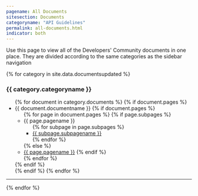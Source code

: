 ```yaml
---
pagename: All Documents
sitesection: Documents
categoryname: "API Guidelines"
permalink: all-documents.html
indicator: both
---
```


Use this page to view all of the Developers' Community documents in one place. They are divided according to the same categories as the sidebar navigation

<div class="alldocumentscontainer">
  {% for category in site.data.documentsupdated  %}
  <span class="alldocumentscategoryname listheader"><h3>{{ category.categoryname }}</h3>
  <ul class="alldocumentscategory">
    {% for document in category.documents %}
    {% if document.pages %}
    <li class="alldocumentstitle listheader"><span class="alldocumentsdocumentname">{{ document.documentname }}</span>
      {% if document.pages %}
      <ul class="alldocumentspagelist">
        {% for page in document.pages %}
        {% if page.subpages %}
          <li class="alldocumentspage listheader">{{ page.pagename }}
              <ul class="alldocumentssubpageslist">
                {% for subpage in page.subpages %}
                <li class="alldocumentssubpage">
                 <a  onclick="linkclick(event,this)" href="/{{ document.documentname | append: '/' | append: page.pagename | append: '/' |append: subpage.subpagename | slugify }}.html">{{ subpage.subpagename }}</a>
               </li>
                {% endfor %}
               </ul>
               {% else %}
               <li class="alldocumentspage">
                 <a  onclick="linkclick(event, this)"   href="/{{ document.documentname | append: '/' | append: page.pagename | slugify }}.html">{{ page.pagename }}</a>
              {% endif %}
              </li>
            {% endfor %}
           </ul>
          {% endif %}
        </li>
        {% endif %}
      {% endfor %}
    </ul>
  </span>
  <hr class="alldocumentshr">
  {% endfor %}
</div>
